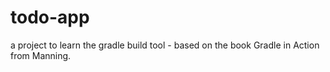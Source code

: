 # todo-app

a project to learn the gradle build tool - based on the book Gradle in Action from Manning.
